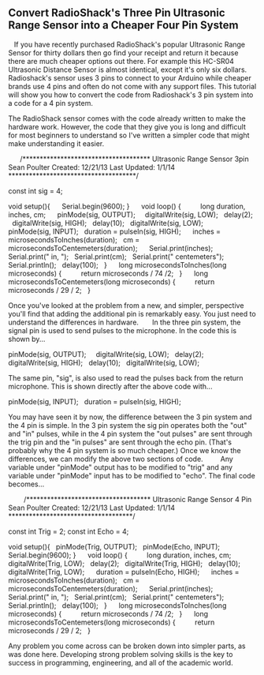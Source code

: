 ## Convert RadioShack's Three Pin Ultrasonic Range Sensor into a Cheaper Four Pin System 
 
 If you have recently purchased RadioShack's popular Ultrasonic Range Sensor for thirty dollars then go find your receipt and return it because there are much cheaper options out there. For example this HC-SR04 Ultrasonic Distance Sensor is almost identical, except it's only six dollars.
 Radioshack's sensor uses 3 pins to connect to your Arduino while cheaper brands use 4 pins and often do not come with any support files. This tutorial will show you how to convert the code from Radioshack's 3 pin system into a code for a 4 pin system.

 The RadioShack sensor comes with the code already written to make the hardware work. However, the code that they give you is long and difficult for most beginners to understand so I've written a simpler code that might make understanding it easier.

     
/*************************************
Ultrasonic Range Sensor 3pin 
Sean Poulter
Created: 12/21/13
Last Updated: 1/1/14
*************************************/

const int sig = 4;

void setup(){
  
  Serial.begin(9600);
}
  
  void loop() {
    
    long duration, inches, cm;
  
  pinMode(sig, OUTPUT);  
  digitalWrite(sig, LOW);
  delay(2);
  digitalWrite(sig, HIGH);
  delay(10);
  digitalWrite(sig, LOW);
  
  pinMode(sig, INPUT);
  duration = pulseIn(sig, HIGH);
  
  inches = microsecondsToInches(duration);
  cm = microsecondsToCentemeters(duration);
  
  Serial.print(inches);
  Serial.print(" in, ");
  Serial.print(cm);
  Serial.print(" centemeters");
  Serial.println();
  delay(100);
  }
  
  long microsecondsToInches(long microseconds) {
    
    return microseconds / 74 /2;
  }
  
  long microsecondsToCentemeters(long microseconds) {
    
    return microseconds / 29 / 2;
  }

Once you've looked at the problem from a new, and simpler, perspective you'll find that adding the additional pin is remarkably easy. You just need to understand the differences in hardware.
      
In the three pin system, the signal pin is used to send pulses to the microphone. In the code this is shown by...

pinMode(sig, OUTPUT);  
  digitalWrite(sig, LOW);
  delay(2);
  digitalWrite(sig, HIGH);
  delay(10);
  digitalWrite(sig, LOW);

The same pin, "sig", is also used to read the pulses back from the return microphone. This is shown directly after the above code with...

pinMode(sig, INPUT);
  duration = pulseIn(sig, HIGH);

You may have seen it by now, the difference between the 3 pin system and the 4 pin is simple. In the 3 pin system the sig pin operates both the "out" and "in" pulses, while in the 4 pin system the "out pulses" are sent through the trig pin and the "in pulses" are sent through the echo pin. (That's probably why the 4 pin system is so much cheaper.) Once we know the differences, we can modify the above two sections of code.
        
Any variable under "pinMode" output has to be modified to "trig" and any variable under "pinMode" input has to be modified to "echo". The final code becomes...

       
/************************************
Ultrasonic Range Sensor 4 Pin
Sean Poulter
Created: 12/21/13
Last Updated: 1/1/14
************************************/

const int Trig = 2;
const int Echo = 4;

void setup(){
  pinMode(Trig, OUTPUT);
  pinMode(Echo, INPUT);
  Serial.begin(9600);
}
  
  void loop() {
    
    long duration, inches, cm;
    
  digitalWrite(Trig, LOW);
  delay(2);
  digitalWrite(Trig, HIGH);
  delay(10);
  digitalWrite(Trig, LOW);
  
  duration = pulseIn(Echo, HIGH);
  
  inches = microsecondsToInches(duration);
  cm = microsecondsToCentemeters(duration);
  
  Serial.print(inches);
  Serial.print(" in, ");
  Serial.print(cm);
  Serial.print(" centemeters");
  Serial.println();
  delay(100);
  }
  
  long microsecondsToInches(long microseconds) {
    
    return microseconds / 74 /2;
  }
  
  long microsecondsToCentemeters(long microseconds) {
    
    return microseconds / 29 / 2;
  }

Any problem you come across can be broken down into simpler parts, as was done here. Developing strong problem solving skills is the key to success in programming, engineering, and all of the academic world.

